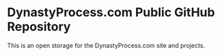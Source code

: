 # DynastyProcess.com Public GitHub Repository

This is an open storage for the DynastyProcess.com site and projects. 
